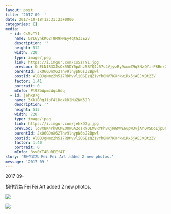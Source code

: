```yaml
---
layout: post
title: '2017 09- ' 
date: 2017-10-18T12:31:23+0000 
categories: [] 
media:
  - id: Cs5zTY1
    name: GrL6ynkK62T8R9kMEy4qtG3JE2v
    description: ''   
    height: 512
    width: 720
    type: image/jpeg
    link: https://i.imgur.com/Cs5zTY1.jpg
    prevLoc: OnELN1B3XJsOx55DY0pAhz5BYQ4z57s4VjyzBy9xumZ9q5NzQYirP8BnrXrmiD6KlBLZG0c6n7K5AJEOTP0zXDXAKVsvXGGQGXAmI7rGWo4GnyuoAZ4wzxBlfDOq6y4EVDTkQ96X4WN5CrGwDJADqoFo1vQ6O234F2B680OODASlnrAzLRREUo73rYo355flKDQX3gDAf0PKADODyDTgVMYzL7qKFoKoYBNl1gsAPPB2lJPMiNWmo7Amj5s36nNzMXWm
    parentId: JxO6GDnX62Tnv9lnypN6sJ2Bpwl
    postId: AlBDJgNmz2h517RDMvvli0GEzQZ1vYh8MV7KXrkwiRx5jAEJKQt2ZV
    factor: 1.41
    portrait: 0
    mInfo: Pt9ZbWpmLWqs6dq
  - id: jehxD7g
    name: 3Xk1BRqJ1pF4lDoxkD2MuZNK5JR
    description: ''   
    height: 513
    width: 720
    type: image/jpeg
    link: https://i.imgur.com/jehxD7g.jpg
    prevLoc: lovXBK4rk8CMEOOWGA2osRYQLM8RYPhBKjWGMWE6upW3vjAnOVSDoLjpD0DvTLWO9q4RvZI7oxWXlGBMSY1L0x10OpFXA0VGDXg5SvnlPwjl2YFoEXlzAy0gfgrQ3kEQ85IpzDXlNQEPU1AN78Qgk2szDpXZ5DJvIOQW29jjyBsvgD4zQqqrF5VGOR5MVGtl05Brq8zGUr9yNmjGJAI7LoQWxZGQHPRQqQKZDqC5AQjR4vWAIPwLqk9LXrTgqR0QlWPY
    parentId: JxO6GDnX62Tnv9lnypN6sJ2Bpwl
    postId: AlBDJgNmz2h517RDMvvli0GEzQZ1vYh8MV7KXrkwiRx5jAEJKQt2ZV
    factor: 1.40
    portrait: 0
    mInfo: 8sv0YT4BuREEf4T
story: '胡作霏為 Fei Fei Art added 2 new photos.'  
message: '2017 09-'  
---
```


2017 09-
 
 
[//]: #story:
胡作霏為 Fei Fei Art added 2 new photos.


[//]: #media:  
<a href="https://i.imgur.com/Cs5zTY1.jpg"><img class="postImage" src="https://i.imgur.com/Cs5zTY1h.jpg" />  
</a>    


<a href="https://i.imgur.com/jehxD7g.jpg"><img class="postImage" src="https://i.imgur.com/jehxD7gh.jpg" />  
</a>   
